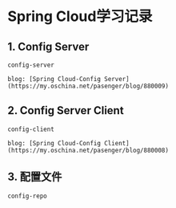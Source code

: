# Spring Cloud学习记录

## 1. Config Server
	config-server

	blog: [Spring Cloud-Config Server](https://my.oschina.net/pasenger/blog/880009)

## 2. Config Server Client
	config-client
	
	blog: [Spring Cloud-Config Client](https://my.oschina.net/pasenger/blog/880008)

## 3. 配置文件
	config-repo